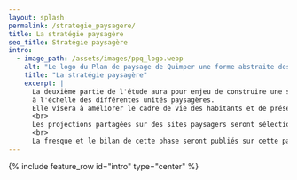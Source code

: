```yaml
---
layout: splash
permalink: /strategie_paysagere/
title: La stratégie paysagère
seo_title: Stratégie paysagère
intro:
  - image_path: /assets/images/ppq_logo.webp
    alt: "Le logo du Plan de paysage de Quimper une forme abstraite dessinée à l'aquarelle."
    title: "La stratégie paysagère"
    excerpt: |
      La deuxième partie de l'étude aura pour enjeu de construire une stratégie commune d'adaptation au monde de demain, 
      à l'échelle des différentes unités paysagères. 
      Elle visera à améliorer le cadre de vie des habitants et de préserver la diversité des paysages. 
      <br>
      Les projections partagées sur des sites paysagers seront sélectionnées à partir du travail participatif mené avec vous, lors de la fresque paysagère réalisée courant l'été 2024.
      <br>
      La fresque et le bilan de cette phase seront publiés sur cette page, ne manquez aucune information en vous inscrivant à la newsletter !
---
```


{% include feature_row id="intro" type="center" %}